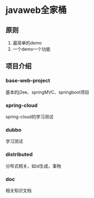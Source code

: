 # javaweb全家桶

## 原则
1. 最简单的demo
1. 一个demo一个功能

## 项目介绍

### base-web-project
基本的j2ee、springMVC、springboot项目

### spring-cloud
spring-cloud的学习测试

### dubbo
学习测试

### distributed
分布式相关，如id生成，事物

### doc
相关知识文档


